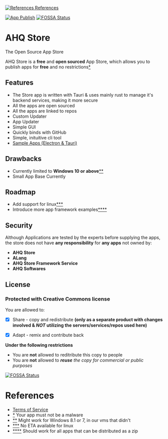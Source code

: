 [![References](https://img.icons8.com/cute-clipart/13/book.png) References](#references)

[![App Publish](https://github.com/ahqsoftwares/tauri-ahq-store/actions/workflows/publish.yml/badge.svg?branch=master)](https://github.com/ahqsoftwares/tauri-ahq-store/actions/workflows/publish.yml)
[![FOSSA Status](https://app.fossa.com/api/projects/git%2Bgithub.com%2Fahqsoftwares%2Ftauri-ahq-store.svg?type=shield)](https://app.fossa.com/projects/git%2Bgithub.com%2Fahqsoftwares%2Ftauri-ahq-store?ref=badge_shield)

# AHQ Store

The Open Source App Store

AHQ Store is a **free** and **open sourced** App Store, which allows you to publish apps for **free** and no restrictions[*](#references)

## Features
 - The Store app is written with Tauri & uses mainly rust to manage it's backend services, making it more secure
 - All the apps are open sourced
 - All the apps are linked to repos
 - Custom Updater
 - App Updater
 - Simple GUI
 - Quickly binds with GitHub
 - Simple, inituitive cli tool
 - [Sample Apps (Electron & Tauri)](https://github.com/ahqsoftwares/ahqstore-sample-project)

## Drawbacks
 - Currently limited to **Windows 10 or above**[**](#references)
 - Small App Base Currently

## Roadmap
 - Add support for linux[***](#references)
 - Introduce more app framework examples[*\***](#references)

## Security
Although Applications are tested by the experts before supplying the apps, the store does not have **any responsibility** for **any apps** not owned by:
 - **AHQ Store**
 - **ALang**
 - **AHQ Store Framework Service**
 - **AHQ Softwares**

## License

### Protected with Creative Commons license

You are allowed to:

- [x] Share - copy and redistribute **(only as a separate product with changes involved & _NOT_ utilizing the servers/services/repos used here)**

- [x] Adapt - remix and contribute back

**Under the following restrictions**

- You are **not** allowed to reditribute this copy to people
- You are **not** allowed to _**reuse**_ _the copy for commercial or public purposes_

[![FOSSA Status](https://app.fossa.com/api/projects/git%2Bgithub.com%2Fahqsoftwares%2Ftauri-ahq-store.svg?type=large)](https://app.fossa.com/projects/git%2Bgithub.com%2Fahqsoftwares%2Ftauri-ahq-store?ref=badge_large)

# References
- [Terms of Service](https://github.com/ahqsoftwares/tauri-ahq-store/security/policy)
- [*](#ahq-store) Your app must not be a malware
- [**](#features) Might work for Windows 8.1 or 7, in our vms that didn't
- [***](#drawbacks) No ETA available for linux
- [*\***](#roadmap) Should work for all apps that can be distributed as a zip